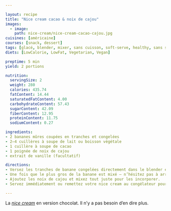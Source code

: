 ```yaml
---

layout: recipe
title: "Nice cream cacao & noix de cajou"
images:
  - image:
    path: nice-cream/nice-cream-cacao-cajou.jpg
cuisines: [américaine]
courses: [snack, dessert]
tags: [glacé, blender, mixer, sans cuisson, soft-serve, healthy, sans sorbetière]
diets: [LowCalorie, LowFat, Vegetarian, Vegan]

preptime: 5 min
yield: 2 portions

nutrition:
  servingSize: 2
  weight: 280
  calories: 435.74
  fatContent: 14.44
  saturatedFatContent: 4.00
  carbohydrateContent: 57.43
  sugarContent: 42.09
  fiberContent: 12.95
  proteinContent: 11.75
  sodiumContent: 0.27

ingredients:
- 2 bananes mûres coupées en tranches et congelées
- 2–4 cuillères à soupe de lait ou boisson végétale
- 1 cuillère à soupe de cacao
- 1 poignée de noix de cajou
- extrait de vanille (facultatif)

directions:
- Versez les tranches de banane congelées directement dans le blender et commencez à mixer. Il faut que votre blender puisse tourner à haute vitesse ou, à défaut, dispose d’une fonction pour piller la glace.
- Une fois que le plus gros de la banane est mixé – n’hésitez pas à arrêter le blender pour racler les bords –, ajoutez le cacao amer en poudre et du lait/boisson végétale cuillère à soupe par cuillère à soupe.
- Ajoutez les noix de cajou et mixez tout juste pour les incorporer.
- Servez immédiatement ou remettez votre nice cream au congélateur pour 1 heure.

---
```


La [<i lang="en">nice cream</i>](nice-cream.html) en version chocolat. Il n’y a pas besoin d’en dire plus.